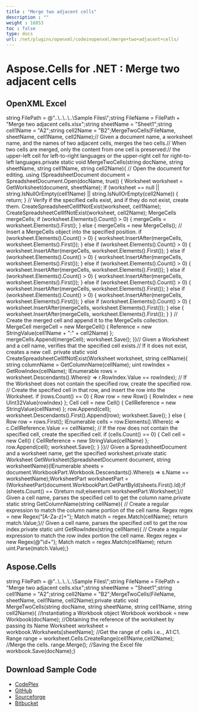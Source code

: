 ```yaml
---
title : "Merge two adjacent cells" 
description : "" 
weight : 16853 
toc : false
type: docs
url: /net/plugins/openxml/codeinopenxml/merge+two+adjacent+cells/
---
```


# Aspose.Cells for .NET : Merge two adjacent cells


## OpenXML Excel

string FilePath = @"..\\..\\..\\..\\Sample Files\\";string FileName = FilePath + "Merge two adjacent cells.xlsx";string sheetName = "Sheet1";string cell1Name = "A2";string cell2Name = "B2";MergeTwoCells(FileName, sheetName, cell1Name, cell2Name);// Given a document name, a worksheet name, and the names of two adjacent cells, merges the two cells.// When two cells are merged, only the content from one cell is preserved:// the upper-left cell for left-to-right languages or the upper-right cell for right-to-left languages.private static void MergeTwoCells(string docName, string sheetName, string cell1Name, string cell2Name){    // Open the document for editing.    using (SpreadsheetDocument document = SpreadsheetDocument.Open(docName, true))    {        Worksheet worksheet = GetWorksheet(document, sheetName);        if (worksheet == null || string.IsNullOrEmpty(cell1Name) || string.IsNullOrEmpty(cell2Name))        {            return;        }        // Verify if the specified cells exist, and if they do not exist, create them.        CreateSpreadsheetCellIfNotExist(worksheet, cell1Name);        CreateSpreadsheetCellIfNotExist(worksheet, cell2Name);        MergeCells mergeCells;        if (worksheet.Elements<MergeCells>().Count() > 0)        {            mergeCells = worksheet.Elements<MergeCells>().First();        }        else        {            mergeCells = new MergeCells();            // Insert a MergeCells object into the specified position.            if (worksheet.Elements<CustomSheetView>().Count() > 0)            {                worksheet.InsertAfter(mergeCells, worksheet.Elements<CustomSheetView>().First());            }            else if (worksheet.Elements<DataConsolidate>().Count() > 0)            {                worksheet.InsertAfter(mergeCells, worksheet.Elements<DataConsolidate>().First());            }            else if (worksheet.Elements<SortState>().Count() > 0)            {                worksheet.InsertAfter(mergeCells, worksheet.Elements<SortState>().First());            }            else if (worksheet.Elements<AutoFilter>().Count() > 0)            {                worksheet.InsertAfter(mergeCells, worksheet.Elements<AutoFilter>().First());            }            else if (worksheet.Elements<Scenarios>().Count() > 0)            {                worksheet.InsertAfter(mergeCells, worksheet.Elements<Scenarios>().First());            }            else if (worksheet.Elements<ProtectedRanges>().Count() > 0)            {                worksheet.InsertAfter(mergeCells, worksheet.Elements<ProtectedRanges>().First());            }            else if (worksheet.Elements<SheetProtection>().Count() > 0)            {                worksheet.InsertAfter(mergeCells, worksheet.Elements<SheetProtection>().First());            }            else if (worksheet.Elements<SheetCalculationProperties>().Count() > 0)            {                worksheet.InsertAfter(mergeCells, worksheet.Elements<SheetCalculationProperties>().First());            }            else            {                worksheet.InsertAfter(mergeCells, worksheet.Elements<SheetData>().First());            }        }        // Create the merged cell and append it to the MergeCells collection.        MergeCell mergeCell = new MergeCell() { Reference = new StringValue(cell1Name + ":" + cell2Name) };        mergeCells.Append(mergeCell);        worksheet.Save();    }}// Given a Worksheet and a cell name, verifies that the specified cell exists.// If it does not exist, creates a new cell. private static void CreateSpreadsheetCellIfNotExist(Worksheet worksheet, string cellName){    string columnName = GetColumnName(cellName);    uint rowIndex = GetRowIndex(cellName);    IEnumerable<Row> rows = worksheet.Descendants<Row>().Where(r => r.RowIndex.Value == rowIndex);    // If the Worksheet does not contain the specified row, create the specified row.    // Create the specified cell in that row, and insert the row into the Worksheet.    if (rows.Count() == 0)    {        Row row = new Row() { RowIndex = new UInt32Value(rowIndex) };        Cell cell = new Cell() { CellReference = new StringValue(cellName) };        row.Append(cell);        worksheet.Descendants<SheetData>().First().Append(row);        worksheet.Save();    }    else    {        Row row = rows.First();        IEnumerable<Cell> cells = row.Elements<Cell>().Where(c => c.CellReference.Value == cellName);        // If the row does not contain the specified cell, create the specified cell.        if (cells.Count() == 0)        {            Cell cell = new Cell() { CellReference = new StringValue(cellName) };            row.Append(cell);            worksheet.Save();        }    }}// Given a SpreadsheetDocument and a worksheet name, get the specified worksheet.private static Worksheet GetWorksheet(SpreadsheetDocument document, string worksheetName){IEnumerable<Sheet> sheets = document.WorkbookPart.Workbook.Descendants<Sheet>().Where(s => s.Name == worksheetName);WorksheetPart worksheetPart = (WorksheetPart)document.WorkbookPart.GetPartById(sheets.First().Id);if (sheets.Count() == 0)return null;elsereturn worksheetPart.Worksheet;}// Given a cell name, parses the specified cell to get the column name.private static string GetColumnName(string cellName){    // Create a regular expression to match the column name portion of the cell name.    Regex regex = new Regex("\[A-Za-z\]+");    Match match = regex.Match(cellName);    return match.Value;}// Given a cell name, parses the specified cell to get the row index.private static uint GetRowIndex(string cellName){    // Create a regular expression to match the row index portion the cell name.    Regex regex = new Regex(@"\\d+");    Match match = regex.Match(cellName);    return uint.Parse(match.Value);}

## Aspose.Cells

string FilePath = @"..\\..\\..\\..\\Sample Files\\";string FileName = FilePath + "Merge two adjacent cells.xlsx";string sheetName = "Sheet1";string cell1Name = "A2";string cell2Name = "B2";MergeTwoCells(FileName, sheetName, cell1Name, cell2Name);private static void MergeTwoCells(string docName, string sheetName, string cell1Name, string cell2Name){    //Instantiating a Workbook object    Workbook workbook = new Workbook(docName);    //Obtaining the reference of the worksheet by passing its Name    Worksheet worksheet = workbook.Worksheets\[sheetName\];    //Get the range of cells i.e.., A1:C1.    Range range = worksheet.Cells.CreateRange(cell1Name,cell2Name);    //Merge the cells.    range.Merge();    //Saving the Excel file    workbook.Save(docName);}

## Download Sample Code

*   [CodePlex](https://asposeopenxml.codeplex.com/releases/view/616479)
*   [GitHub](https://github.com/aspose-cells/Aspose.Cells-for-.NET/releases/tag/AsposeCellsVsOpenXMLv1.1)
*   [Sourceforge](https://sourceforge.net/projects/asposeopenxml/files/Aspose.Cells%20Vs%20OpenXML/Merge%20two%20adjacent%20cells%20(Aspose.Cells).zip/download)
*   [Bitbucket](https://bitbucket.org/asposemarketplace/aspose-for-openxml/downloads/Merge%20two%20adjacent%20cells%20(Aspose.Cells).zip)

